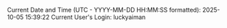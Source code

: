 Current Date and Time (UTC - YYYY-MM-DD HH:MM:SS formatted): 2025-10-05 15:39:22
Current User's Login: luckyaiman
